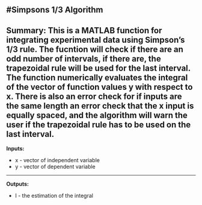 #Simpsons 1/3 Algorithm
---
**Summary:**
This is a MATLAB function for integrating experimental data using Simpson’s 1/3 rule. The fucntion will check if there are an odd number of intervals, if there are, the trapezoidal rule will be used for the last interval. The function numerically evaluates the integral of the vector of function values y with respect to x. There is also an error check for if inputs are the same length an error check that the x input is equally spaced, and the algorithm will warn the user if the trapezoidal rule has to be used on the last interval.
---
**Inputs:**
- x - vector of independent variable
- y - vector of dependent variable
---
**Outputs:**
- I - the estimation of the integral
